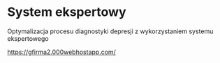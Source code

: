 # System ekspertowy
 Optymalizacja procesu diagnostyki depresji z wykorzystaniem systemu ekspertowego

 https://gfirma2.000webhostapp.com/
